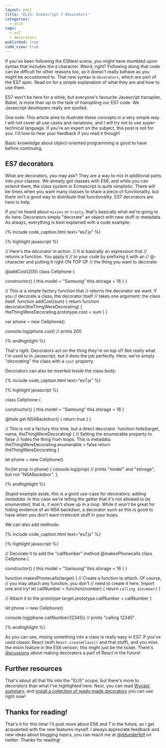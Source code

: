 ```yaml
---
layout: post
title: "ELI5: Ecmascript 7 decorators"
categories:
  - eli5
tags:
  - es7
  - decorators
published: true
code_view: true
---
```


If you've been following the ESNext scene, you might have stumbled upon syntax that includes the `@` character. Weird, right? Following along that code can be diffcult for other reasons too, as it doesn't really behave as you might be accustomed to. That new syntax is `decorators`, which are part of the ES7 spec. Read on for a simple explanation of what they are and how to use them.

ES7 won't be here for a while, but everyone's favourite Javascript transpiler, Babel, is more than up to the task of transpiling our ES7 code. We Javascript developers really are spoiled.

One note: This article aims to illustrate these concepts in a very simple way. I will not cover all use cases and variations, and I will try not to use super-technical language. If you're an expert on the subject, this post is not for you. I'd love to hear your feedback if you read it though!

Basic knowledge about object-oriented programming is good to have before continuing.

## ES7 decorators

What are decorators, you may ask? They are a way to mix in additional parts into your classes. We already got classes with ES6, and while you can extend them, the class system in Ecmascript is quite simplistic. There will be times when you want many classes to share a piece of functionality, but there isn't a good way to distribute that functionality. ES7 decorators are here to help.

If you've heard about `mixins` or `traits`, that's basically what we're going to do here. Decorators simply "decorate" an object with new stuff or metadata. As always, everything is best explained with a code example:

{% include code_caption.html text="es7.js" %}

{% highlight javascript %}

// Here's the decorator in action.
// It is basically an expression that
// returns a function. You apply it
// to your code by prefixing it with an
// @-character and putting it right ON TOP OF
// the thing you want to decorate:

@addCost(200)
class Cellphone {

  constructor() {
    this.model = "Samsung"
    this.storage = 16
  }
}

// This is a simple factory function that
// returns the decorator we want. If you
// decorate a class, the decorator itself
// takes one argument; the class itself.
function addCost(sum) {
  return function decorator(theThingWereDecorating) {
    theThingWereDecorating.prototype.cost = sum
  }
}

var phone = new Cellphone()

console.log(phone.cost) // prints 200

{% endhighlight %}

That's right. Decorators act on the thing they're on top of! Not really what I'm used to in Javascript, but it does the job perfectly. Here, we're simply "decorating" the class with a `cost` property.

Decorators can also be inserted *inside* the class body:

{% include code_caption.html text="es7.js" %}

{% highlight javascript %}

class Cellphone {

  constructor() {
    this.model = "Samsung"
    this.storage = 16
  }

  @hide
  get NSABackdoor() {
    return true
  }
}

// This is not a factory this time, but a direct decorator.
function hide(target, name, theThingWereDecorating) {
  // Setting the enumerable property to false
  // hides the thing from loops. This is metadata.
  theThingWereDecorating.enumerable = false
  return theThingWereDecorating
}

let phone = new Cellphone()

for(let prop in phone) {
  console.log(prop) // prints "model" and "storage", but not "NSABackdoor".
}

{% endhighlight %}

Stupid example aside, this is a good use-case for decorators; adding *metadata*. In this case we're telling the getter that it's not allowed to be *enumerated*, that is, it won't show up in a loop. While it won't be great for hiding evidence of an NSA backdoor, a decorator such as this is good to have when you don't want irrelevant stuff in your loops.

We can also add methods:

{% include code_caption.html text="es7.js" %}

{% highlight javascript %}

// Decorate it to add the "callNumber" method
@makesPhonecalls
class Cellphone {

  constructor() {
    this.model = "Samsung"
    this.storage = 16
  }
}

function makesPhonecalls(target) {
  // Create a function to attach. Of course,
  // you may attach any function, you don't
  // need to create it here. Import one and try!
  let callNumber = function(number) {
    return `calling ${number}`
  }

  // Attach it to the prototype
  target.prototype.callNumber = callNumber
}

let phone = new Cellphone()

console.log(phone.callNumber(12345)) // prints "calling 12345".

{% endhighlight %}

As you can see, mixing something into a class is really easy in ES7. If you've used classic React (with `React.createClass()` and that stuff), and you miss the mixin feature in the ES6 version, this might just be the ticket. There's [discussions](https://discuss.reactjs.org/t/should-es7-decorators-replace-mixins/256) about making decorators a part of React in the future!

## Further resources

That's about all that fits into the "ELI5" scope, but there's more to decorators than what I've highlighted here. Next, you can read [Wycats' summary](https://github.com/wycats/javascript-decorators), and [install a collection of ready-made decorators](https://github.com/mako-taco/DecorateThis) you can use right now!

## Thanks for reading!

That's it for this time! I'll post more about ES6 and 7 in the future, as I get acquainted with the new features myself. I always appreciate feedback and new ideas about blogging topics, you can reach me at [@ddunderfelt](https://twitter.com/ddunderfelt) on twitter. Thanks for reading!